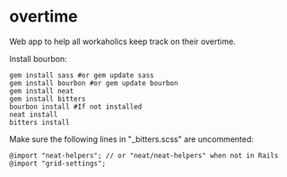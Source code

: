 overtime
========

Web app to help all workaholics keep track on their overtime.

Install bourbon:

```
gem install sass #or gem update sass
gem install bourbon #or gem update bourbon
gem install neat
gem install bitters
bourbon install #If not installed
neat install
bitters install
```

Make sure the following lines in "_bitters.scss" are uncommented:

```
@import "neat-helpers"; // or "neat/neat-helpers" when not in Rails
@import "grid-settings";
```


